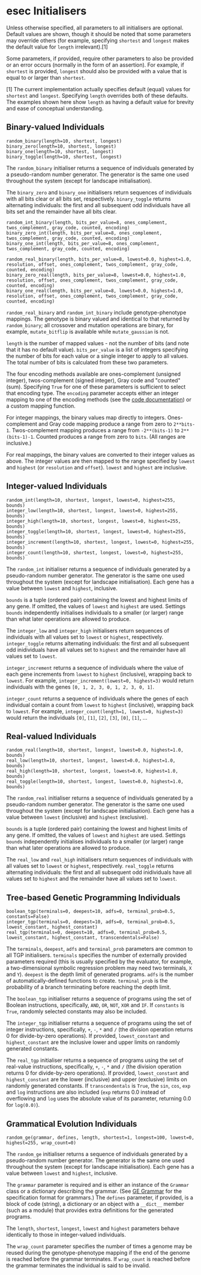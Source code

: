 # esec Initialisers

Unless otherwise specified, all parameters to all initialisers are optional. Default values are shown, though it should be noted that some parameters may override others (for example, specifying `shortest` and `longest` makes the default value for `length` irrelevant).[1]

Some parameters, if provided, require other parameters to also be provided or an error occurs (normally in the form of an assertion). For example, if `shortest` is provided, `longest` should also be provided with a value that is equal to or larger than `shortest`.

[1] The current implementation actually specifies default (equal) values for `shortest` and `longest`. Specifying `length` overrides both of these defaults. The examples shown here show `length` as having a default value for brevity and ease of conceptual understanding.


## Binary-valued Individuals

```
random_binary(length=10, shortest, longest)
binary_zero(length=10, shortest, longest)
binary_one(length=10, shortest, longest)
binary_toggle(length=10, shortest, longest)
```

The `random_binary` initialiser returns a sequence of individuals generated by a pseudo-random number generator. The generator is the same one used throughout the system (except for landscape initialisation).

The `binary_zero` and `binary_one` initialisers return sequences of individuals with all bits clear or all bits set, respectively. `binary_toggle` returns alternating individuals: the first and all subsequent odd individuals have all bits set and the remainder have all bits clear.

```
random_int_binary(length, bits_per_value=8, ones_complement, twos_complement, gray_code, counted, encoding)
binary_zero_int(length, bits_per_value=8, ones_complement, twos_complement, gray_code, counted, encoding)
binary_one_int(length, bits_per_value=8, ones_complement, twos_complement, gray_code, counted, encoding)

random_real_binary(length, bits_per_value=8, lowest=0.0, highest=1.0, resolution, offset, ones_complement, twos_complement, gray_code, counted, encoding)
binary_zero_real(length, bits_per_value=8, lowest=0.0, highest=1.0, resolution, offset, ones_complement, twos_complement, gray_code, counted, encoding)
binary_one_real(length, bits_per_value=8, lowest=0.0, highest=1.0, resolution, offset, ones_complement, twos_complement, gray_code, counted, encoding)
```

`random_real_binary` and `random_int_binary` include genotype-phenotype mappings. The genotype is binary valued and identical to that returned by `random_binary`; all crossover and mutation operations are binary, for example, `mutate_bitflip` is available while `mutate_gaussian` is not.

`length` is the number of mapped values - not the number of bits (and note that it has no default value). `bits_per_value` is a list of integers specifying the number of bits for each value or a single integer to apply to all values. The total number of bits is calculated from these two parameters.

The four encoding methods available are ones-complement (unsigned integer), twos-complement (signed integer), Gray code and "counted" (sum). Specifying `True` for one of these parameters is sufficient to select that encoding type. The `encoding` parameter accepts either an integer mapping to one of the encoding methods (see the [code documentation](esec/esec/species/binary_real.py#L292)) or a custom mapping function.

For integer mappings, the binary values map directly to integers. Ones-complement and Gray code mapping produce a range from zero to `2**bits-1`. Twos-complement mapping produces a range from `-2**(bits-1)` to `2**(bits-1)-1`. Counted produces a range from zero to `bits`. (All ranges are inclusive.)

For real mappings, the binary values are converted to their integer values as above. The integer values are then mapped to the range specified by `lowest` and `highest` (or `resolution` and `offset`). `lowest` and `highest` are inclusive.


## Integer-valued Individuals

```
random_int(length=10, shortest, longest, lowest=0, highest=255, bounds)
integer_low(length=10, shortest, longest, lowest=0, highest=255, bounds)
integer_high(length=10, shortest, longest, lowest=0, highest=255, bounds)
integer_toggle(length=10, shortest, longest, lowest=0, highest=255, bounds)
integer_increment(length=10, shortest, longest, lowest=0, highest=255, bounds)
integer_count(length=10, shortest, longest, lowest=0, highest=255, bounds)
```

The `random_int` initialiser returns a sequence of individuals generated by a pseudo-random number generator. The generator is the same one used throughout the system (except for landscape initialisation). Each gene has a value between `lowest` and `highest`, inclusive.

`bounds` is a tuple (ordered pair) containing the lowest and highest limits of any gene. If omitted, the values of `lowest` and `highest` are used. Settings `bounds` independently initialises individuals to a smaller (or larger) range than what later operations are allowed to produce.

The `integer_low` and `integer_high` initialisers return sequences of individuals with all values set to `lowest` or `highest`, respectively. `integer_toggle` returns alternating individuals: the first and all subsequent odd inidividuals have all values set to `highest` and the remainder have all values set to `lowest`.

`integer_increment` returns a sequence of individuals where the value of each gene increments from `lowest` to `highest` (inclusive), wrapping back to `lowest`. For example, `integer_increment(lowest=0, highest=3)` would return individuals with the genes `[0, 1, 2, 3, 0, 1, 2, 3, 0, 1]`.

`integer_count` returns a sequence of individuals where the genes of each individual contain a count from `lowest` to `highest` (inclusive), wrapping back to `lowest`. For example, `integer_count(length=1, lowest=0, highest=3)` would return the individuals `[0]`, `[1]`, `[2]`, `[3]`, `[0]`, `[1]`, ...

## Real-valued Individuals

```
random_real(length=10, shortest, longest, lowest=0.0, highest=1.0, bounds)
real_low(length=10, shortest, longest, lowest=0.0, highest=1.0, bounds)
real_high(length=10, shortest, longest, lowest=0.0, highest=1.0, bounds)
real_toggle(length=10, shortest, longest, lowest=0.0, highest=1.0, bounds)
```

The `random_real` initialiser returns a sequence of individuals generated by a pseudo-random number generator. The generator is the same one used throughout the system (except for landscape initialisation). Each gene has a value between `lowest` (inclusive) and `highest` (exclusive).

`bounds` is a tuple (ordered pair) containing the lowest and highest limits of any gene. If omitted, the values of `lowest` and `highest` are used. Settings `bounds` independently initialises individuals to a smaller (or larger) range than what later operations are allowed to produce.

The `real_low` and `real_high` initialisers return sequences of individuals with all values set to `lowest` or `highest`, respectively. `real_toggle` returns alternating individuals: the first and all subsequent odd inidividuals have all values set to `highest` and the remainder have all values set to `lowest`.

## Tree-based Genetic Programming Individuals

```
boolean_tgp(terminals=0, deepest=10, adfs=0, terminal_prob=0.5, constants=False)
integer_tgp(terminals=0, deepest=10, adfs=0, terminal_prob=0.5, lowest_constant, highest_constant)
real_tgp(terminals=0, deepest=10, adfs=0, terminal_prob=0.5, lowest_constant, highest_constant, transcendentals=False)
```

The `terminals`, `deepest`, `adfs` and `terminal_prob` parameters are common to all TGP initialisers. `terminals` specifies the number of externally provided parameters required (this is usually specified by the evaluator, for example, a two-dimensional symbolic regression problem may need two terminals, `X` and `Y`). `deepest` is the depth limit of generated programs. `adfs` is the number of automatically-defined functions to create. `terminal_prob` is the probability of a branch terminating before reaching the depth limit.

The `boolean_tgp` initialiser returns a sequence of programs using the set of Boolean instructions, specifically, `AND`, `OR`, `NOT`, `XOR` and `IF`. If `constants` is `True`, randomly selected constants may also be included.

The `integer_tgp` initialiser returns a sequence of programs using the set of integer instructions, specifically, `+`, `-`, `*` and `/` (the division operation returns 0 for divide-by-zero operations). If provided, `lowest_constant` and `highest_constant` are the inclusive lower and upper limits on randomly generated constants.

The `real_tgp` initialiser returns a sequence of programs using the set of real-value instructions, specifically, `+`, `-`, `*` and `/` (the division operation returns 0 for divide-by-zero operations). If provided, `lowest_constant` and `highest_constant` are the lower (inclusive) and upper (exclusive) limits on randomly generated constants. If `transcendentals` is `True`, the `sin`, `cos`, `exp` and `log` instructions are also included (`exp` returns 0.0 instead of overflowing and `log` uses the absolute value of its parameter, returning 0.0 for `log(0.0)`).

## Grammatical Evolution Individuals

```
random_ge(grammar, defines, length, shortest=1, longest=100, lowest=0, highest=255, wrap_count=0)
```

The `random_ge` initialiser returns a sequence of individuals generated by a pseudo-random number generator. The generator is the same one used throughout the system (except for landscape initialisation). Each gene has a value between `lowest` and `highest`, inclusive.

The `grammar` parameter is required and is either an instance of the `Grammar` class or a dictionary describing the grammar. (See [GE Grammar](GEGrammar.md) for the specification format for grammars.) The `defines` parameter, if provided, is a block of code (string), a dictionary or an object with a `__dict__` member (such as a module) that provides extra definitions for the generated programs.

The `length`, `shortest`, `longest`, `lowest` and `highest` parameters behave identically to those in integer-valued individuals.

The `wrap_count` parameter specifies the number of times a genome may be reused during the genotype-phenotype mapping if the end of the genome is reached before the grammar terminates. If `wrap_count` is reached before the grammar terminates the individual is said to be invalid.
